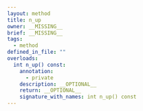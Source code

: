 ```yaml
---
layout: method
title: n_up
owner: __MISSING__
brief: __MISSING__
tags:
  - method
defined_in_file: ""
overloads:
  int n_up() const:
    annotation:
      - private
    description: __OPTIONAL__
    return: __OPTIONAL__
    signature_with_names: int n_up() const
---
```

